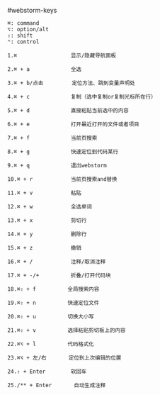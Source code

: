 #webstorm-keys

```
⌘: command
⌥: option/alt
⇧: shift
⌃: control
```

	1.⌘                 显示/隐藏导航面板
	
	2.⌘ + a             全选
	
	3.⌘ + b/点击         定位方法、跳到变量声明处
	
	4.⌘ + c             复制（选中复制or复制光标所在行）
	
	5.⌘ + d             直接粘贴当前选中的内容
	
	6.⌘ + e             打开最近打开的文件或者项目
	
	7.⌘ + f             当前页搜索
	
	8.⌘ + g             快速定位到代码某行
	
	9.⌘ + q             退出webstorm
	
	10.⌘ + r            当前页搜索and替换
	
	11.⌘ + v            粘贴
	
	12.⌘ + w            全选单词
	
	13.⌘ + x            剪切行
	
	14.⌘ + y            删除行
	
	15.⌘ + z            撤销
	
	16.⌘ + /            注释/取消注释
	
	17.⌘ + -/+          折叠/打开代码块
	
	18.⌘⇧ + f          全局搜索内容
	
	19.⌘⇧ + n          快速定位文件
	
	20.⌘⇧ + u          切换大小写
	
	21.⌘⇧ + v          选择粘贴剪切板上的内容
	
	22.⌘⌥ + l          代码格式化
	
	23.⌘⌥ + 左/右       定位到上次编辑的位置
	
	24.⇧ + Enter        软回车
	
	25./** + Enter       自动生成注释
